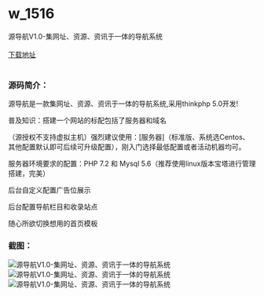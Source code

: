 # w_1516
源导航V1.0-集网址、资源、资讯于一体的导航系统
<br/></br>
[下载地址](https://www.uuid2.com/1516.html "下载地址")
<br/></br>
<h3>源码简介：</h3>
<p>源导航是一款集网址、资源、资讯于一体的导航系统,采用thinkphp 5.0开发!<p>
<p>普及知识：搭建一个网站的标配包括了服务器和域名<p>
<p>（源授权不支持虚拟主机）强烈建议使用：[服务器]（标准版、系统选Centos、其他配置默认即可后续可升级配置），刚入门选择最低配置或者活动机器均可。<p>
<p>服务器环境要求的配置：PHP 7.2 和 Mysql 5.6（推荐使用linux版本宝塔进行管理搭建，完美）<p>
<p>后台自定义配置广告位展示<p>
<p>后台配置导航栏目和收录站点<p>
<p>随心所欲切换想用的首页模板<p>
<h3>截图：</h3>
<img src="https://www.uuid2.com/wp-content/uploads/img/202109/996261f582.png" alt="源导航V1.0-集网址、资源、资讯于一体的导航系统"><img src="https://www.uuid2.com/wp-content/uploads/img/202109/96f1694481.png" alt="源导航V1.0-集网址、资源、资讯于一体的导航系统"><img src="https://www.uuid2.com/wp-content/uploads/img/202109/6b6fcc4412.png" alt="源导航V1.0-集网址、资源、资讯于一体的导航系统">
